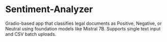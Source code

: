 # Sentiment-Analyzer
Gradio-based app that classifies legal documents as Positive, Negative, or Neutral using foundation models like Mistral 7B. Supports single text input and CSV batch uploads.
